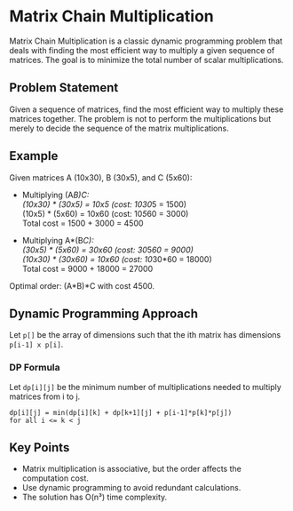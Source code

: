 # Matrix Chain Multiplication

Matrix Chain Multiplication is a classic dynamic programming problem that deals with finding the most efficient way to multiply a given sequence of matrices. The goal is to minimize the total number of scalar multiplications.

## Problem Statement

Given a sequence of matrices, find the most efficient way to multiply these matrices together. The problem is not to perform the multiplications but merely to decide the sequence of the matrix multiplications.

## Example

Given matrices A (10x30), B (30x5), and C (5x60):

- Multiplying (A*B)*C:  
    (10x30) * (30x5) = 10x5 (cost: 10*30*5 = 1500)  
    (10x5) * (5x60) = 10x60 (cost: 10*5*60 = 3000)  
    Total cost = 1500 + 3000 = 4500

- Multiplying A*(B*C):  
    (30x5) * (5x60) = 30x60 (cost: 30*5*60 = 9000)  
    (10x30) * (30x60) = 10x60 (cost: 10*30*60 = 18000)  
    Total cost = 9000 + 18000 = 27000

Optimal order: (A*B)*C with cost 4500.

## Dynamic Programming Approach

Let `p[]` be the array of dimensions such that the ith matrix has dimensions `p[i-1] x p[i]`.

### DP Formula

Let `dp[i][j]` be the minimum number of multiplications needed to multiply matrices from i to j.

```
dp[i][j] = min(dp[i][k] + dp[k+1][j] + p[i-1]*p[k]*p[j])
for all i <= k < j
```

## Key Points

- Matrix multiplication is associative, but the order affects the computation cost.
- Use dynamic programming to avoid redundant calculations.
- The solution has O(n³) time complexity.
